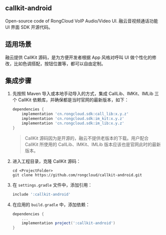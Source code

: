 ## callkit-android

Open-source code of RongCloud VoIP Audio/Video UI. 融云音视频通话功能 UI 界面 SDK 开源代码。

## 适用场景

融云提供 CallKit 源码，是为方便开发者根据 App 风格对呼叫 UI 做个性化的修改，比如色调搭配，按钮位置等，都可以自由定制。

## 集成步骤

1. 先按照 Maven 导入或本地手动导入的方式，集成 CallLib、IMKit、IMLib 三个 CallKit 依赖库，并确保都是当时官网的最新版本，如下：

    ```groovy
    dependencies {
        implementation 'cn.rongcloud.sdk:call_lib:x.y.z'
        implementation 'cn.rongcloud.sdk:im_kit:x.y.z'
        implementation 'cn.rongcloud.sdk:im_lib:x.y.z'
    }
    ```

    > CallKit 源码因为是开源的，融云不提供老版本的下载。用户配合 CallKit 所使用的 CallLib、IMKit、IMLib 版本应该也是官网此时的最新版本。

2. 进入工程目录，克隆 CallKit 源码：

    ```shell
    cd <ProjectFolder>
    git clone https://github.com/rongcloud/callkit-android.git
    ```

3. 在 `settings.gradle` 文件中，添加引用：

    ```groovy
    include ':callkit-android'
    ```

4. 在应用的 `build.gradle` 中，添加依赖：

    ```groovy
    dependencies {
        ...
        implementation project(':callkit-android')
    }
    ```
